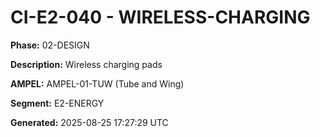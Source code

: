 # CI-E2-040 - WIRELESS-CHARGING

**Phase:** 02-DESIGN

**Description:** Wireless charging pads

**AMPEL:** AMPEL-01-TUW (Tube and Wing)

**Segment:** E2-ENERGY

**Generated:** 2025-08-25 17:27:29 UTC
